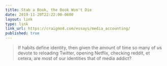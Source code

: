 ```yaml
---
title: Stab a Book, the Book Won't Die
date: 2019-11-20T22:22:00-0600
layout: link
type: link
link_url: https://craigmod.com/essays/media_accounting/
published: true
---
```


> If habits define identity, then given the amount of time so many of us devote to reloading Twitter, opening Netflix, checking reddit, et cetera, are most of our identities that of media addict?

